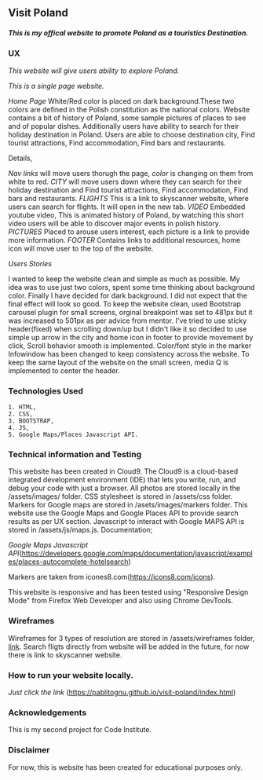 ## Visit Poland

##### This is my offical website to promote Poland as a touristics Destination. #####


### UX

*This website will give users ability to explore Poland.*

*This is a single page website.* 

*Home Page* White/Red color is placed on dark background.These two colors are defined in the Polish constitution as the national colors.
 Website contains a bit of history of Poland, some sample pictures of places to see and of popular dishes. Additionally users have ability to search for their holiday destination in Poland. 
 Users are able to choose destination city, Find tourist attractions, Find accommodation, Find bars and restaurants.

Details,

*Nav links* will move users thorugh the page, *color* is changing on them from white to red.
*CITY* will move users down where they can search for their holiday destination and Find tourist attractions, Find accommodation, Find bars and restaurants.
*FLIGHTS* This is a link to skyscanner website, where users can search for flights. It will open in the new tab.
*VIDEO* Embedded youtube video, This is animated history of Poland, by watching this short video users will be able to discover major events in polish history. 
*PICTURES* Placed to arouse users interest, each picture is a link to provide more information.
*FOOTER* Contains links to additional resources, home icon will move user to the top of the website. 

*Users Stories*

I wanted to keep the website clean and simple as much as possible. My idea was to use just two colors, spent some time thinking about background color. Finally I have decided for dark background.
I did not expect that the final effect will look so good. To keep the website clean, used Bootstrap carousel plugin for small screens, orginal breakpoint was set to 481px but it was increased to 501px as per advice from mentor.
I've tried to use sticky header(fixed) when scrolling down/up but I didn't like it so decided to use simple up arrow in the city and home icon in footer to provide movement by click, Scroll behavior smooth is implemented.
Color/font style in the marker Infowindow has been changed to keep consistency across the website.
To keep the same layout of the website on the small screen, media Q is implemented to center the header.

### Technologies Used

    1. HTML,
    2. CSS,
    3. BOOTSTRAP,
    4. JS,
    5. Google Maps/Places Javascript API.
    
### Technical information and Testing

This website has been created in Cloud9. The Cloud9 is a cloud-based integrated development environment (IDE) that lets you write, run, and debug your code with just a browser.
All photos are stored locally in the /assets/images/ folder.
CSS stylesheet is stored in /assets/css folder.
Markers for Google maps are stored in /asets/images/markers folder.
This website use the Google Maps and Google Places API to provide search results as per UX section.
Javascript to interact with Google MAPS API is stored in /assets/js/maps.js.
Documentation;

*Google Maps Javascript API*(https://developers.google.com/maps/documentation/javascript/examples/places-autocomplete-hotelsearch)

Markers are taken from icones8.com(https://icons8.com/icons).

This website is responsive and has been tested using "Responsive Design Mode" from Firefox Web Developer and also using Chrome DevTools.

### Wireframes

Wireframes for 3 types of resolution are stored in /assets/wireframes folder,  [link](/assets/wireframes). Search fligts directly from website will be added in the future, for now there is link to skyscanner website.


### How to run your website locally.

*Just click the link*
(https://pablitognu.github.io/visit-poland/index.html)


### Acknowledgements

This is my second project for Code Institute. 

### Disclaimer

For now, this is website has been created for educational purposes only.